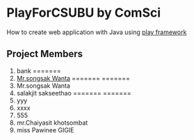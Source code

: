 # PlayForCSUBU by ComSci
How to create web application with Java using [play framework](http://www.playframework.com)

## Project Members

1. bank
=======
1. [Mr.songsak Wanta](https://github.com/tapgabee)
=======
=======
1. Mr.songsak Wanta
2. salakjit sakseethao
=======
=======
2. yyy
3. xxxx
4. 555
5. mr.Chaiyasit khotsombat
6. miss Pawinee GIGIE
